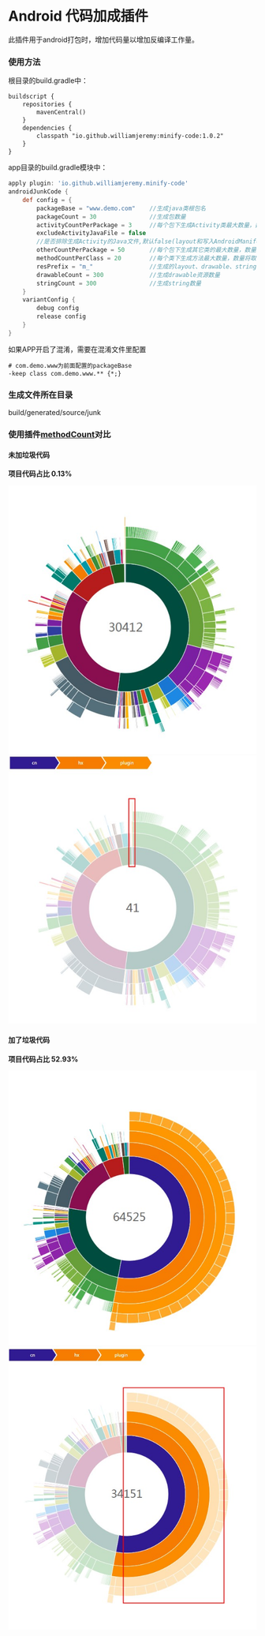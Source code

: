 # Android 代码加成插件

此插件用于android打包时，增加代码量以增加反编译工作量。

### 使用方法

根目录的build.gradle中：

```
buildscript {
    repositories {
        mavenCentral()
    }
    dependencies {
        classpath "io.github.williamjeremy:minify-code:1.0.2"
    }
}
```

app目录的build.gradle模块中：

```groovy
apply plugin: 'io.github.williamjeremy.minify-code'
androidJunkCode {
    def config = {
        packageBase = "www.demo.com"    //生成java类根包名
        packageCount = 30               //生成包数量
        activityCountPerPackage = 3     //每个包下生成Activity类最大数量，数量将取中间值随机
        excludeActivityJavaFile = false
        //是否排除生成Activity的Java文件,默认false(layout和写入AndroidManifest.xml还会执行)，主要用于处理类似神策全埋点编译过慢问题
        otherCountPerPackage = 50       //每个包下生成其它类的最大数量，数量将取中间值随机
        methodCountPerClass = 20        //每个类下生成方法最大数量，数量将取中间值随机
        resPrefix = "m_"                //生成的layout、drawable、string等资源名前缀
        drawableCount = 300             //生成drawable资源数量
        stringCount = 300               //生成string数量
    }
    variantConfig {
        debug config
        release config
    }
}
```

如果APP开启了混淆，需要在混淆文件里配置

```
# com.demo.www为前面配置的packageBase
-keep class com.demo.www.** {*;}
```

### 生成文件所在目录

build/generated/source/junk

### 使用插件[methodCount](https://github.com/KeepSafe/dexcount-gradle-plugin)对比

#### 未加垃圾代码

**项目代码占比 0.13%**

![方法总数](images/before_total.jpg)![项目方法数](images/before_project.jpg)

#### 加了垃圾代码

**项目代码占比 52.93%**

![方法总数](images/after_total.jpg)![项目方法数](images/after_project.jpg)